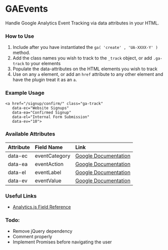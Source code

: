 # GAEvents

Handle Google Analytics Event Tracking via data attributes in your HTML.

### How to Use
1. Include after you have instantiated the `ga( 'create' , 'UA-XXXX-Y' )` method.
2. Add the class names you wish to track to the `_track` object, or add `.ga-track` to your elements
3. Populate the data-attributes on the HTML elements you wish to track
4. Use on any `a` element, or add an `href` attribute to any other element and have the plugin treat it as an `a`.

### Example Usage
```
<a href="/signup/confirm/" class="ga-track"
   data-ec="Website Signups" 
   data-ea="Confirmed Signup" 
   data-el="Internal Form Submission" 
   data-ev="10">
```

### Available Attributes
| Attribute | Field Name | Link   |
| :------- | :---- | :--- |
| data-ec | eventCategory |  [Google Documentation](https://developers.google.com/analytics/devguides/collection/analyticsjs/field-reference#eventCategory)    |
| data-ea    | eventAction   |  [Google Documentation](https://developers.google.com/analytics/devguides/collection/analyticsjs/field-reference#eventAction)   |
| data-el     | eventLabel    |  [Google Documentation](https://developers.google.com/analytics/devguides/collection/analyticsjs/field-reference#eventLabel)  |
| data-ev     | eventValue    |  [Google Documentation](https://developers.google.com/analytics/devguides/collection/analyticsjs/field-reference#eventValue)  |

### Useful Links
- [Analytics.js Field Reference](https://developers.google.com/analytics/devguides/collection/analyticsjs/field-reference)

### Todo:
- Remove jQuery dependency
- Comment properly
- Implement Promises before navigating the user
